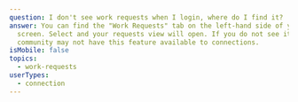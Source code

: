 ```yaml
---
question: I don't see work requests when I login, where do I find it?
answer: You can find the "Work Requests" tab on the left-hand side of your
  screen. Select and your requests view will open. If you do not see it, your
  community may not have this feature available to connections.
isMobile: false
topics:
  - work-requests
userTypes:
  - connection
---
```

